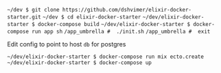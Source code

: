`~/dev $ git clone https://github.com/dshvimer/elixir-docker-starter.git`
`~/dev $ cd elixir-docker-starter`
`~/dev/elixir-docker-starter $ docker-compose build`
`~/dev/elixir-docker-starter $ docker-compose run app sh`
`/app_umbrella #  ./init.sh`
`/app_umbrella #  exit`

Edit config to point to host `db` for postgres

`~/dev/elixir-docker-starter $ docker-compose run mix ecto.create`
`~/dev/elixir-docker-starter $ docker-compose up`
